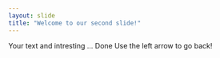 ```yaml
---
layout: slide
title: "Welcome to our second slide!"
---
```

Your text and intresting ... Done
Use the left arrow to go back!
